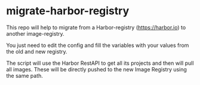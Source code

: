 # migrate-harbor-registry
This repo will help to migrate from a Harbor-registry (https://harbor.io) to another image-registry.

You just need to edit the config and fill the variables with your values from the old and new registry.

The script will use the Harbor RestAPI to get all its projects and then will pull all images. These will be directly pushed to the new Image Registry using the same path.
